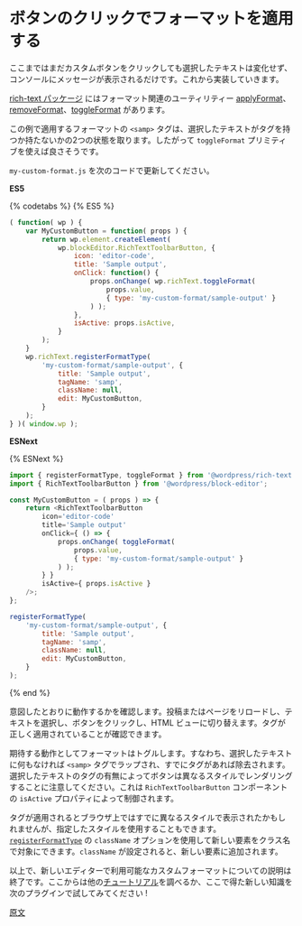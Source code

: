 <!-- 
# Apply the Format When the Button Is Clicked
 -->
# ボタンのクリックでフォーマットを適用する

<!-- 
So far, your custom button doesn't modify the text selected, it only renders a message in the console. Let's change that.

The [rich-text package](/packages/rich-text/README.md) offers a few utilities to work with formats: [applyFormat](/packages/rich-text/README.md#applyFormat), [removeFormat](/packages/rich-text/README.md#removeFormat), and [toggleFormat](/packages/rich-text/README.md#toggleFormat). In this particular example, the format you want to apply (the `<samp>` tag) may be considered binary - either a text selection has the tag or not. Taking that into account, the `toggleFormat` primitive seems more convenient.

Update `my-custom-format.js` with this new code:
 -->

ここまではまだカスタムボタンをクリックしても選択したテキストは変化せず、コンソールにメッセージが表示されるだけです。これから実装していきます。

[rich-text パッケージ](https://developer.wordpress.org/block-editor/packages/packages-rich-text/) にはフォーマット関連のユーティリティー [applyFormat](https://developer.wordpress.org/block-editor/designers-developers/developers/packages/packages-rich-text/#applyFormat)、[removeFormat](https://developer.wordpress.org/block-editor/designers-developers/developers/packages/packages-rich-text/#removeFormat)、[toggleFormat](https://developer.wordpress.org/block-editor/designers-developers/developers/packages/packages-rich-text/#toggleFormat) があります。

この例で適用するフォーマットの `<samp>` タグは、選択したテキストがタグを持つか持たないかの2つの状態を取ります。したがって `toggleFormat` プリミティブを使えば良さそうです。

`my-custom-format.js` を次のコードで更新してください。

**ES5**

{% codetabs %}
{% ES5 %}
```js
( function( wp ) {
	var MyCustomButton = function( props ) {
		return wp.element.createElement(
			wp.blockEditor.RichTextToolbarButton, {
				icon: 'editor-code',
				title: 'Sample output',
				onClick: function() {
					props.onChange( wp.richText.toggleFormat(
						props.value,
						{ type: 'my-custom-format/sample-output' }
					) );
				},
				isActive: props.isActive,
			}
		);
	}
	wp.richText.registerFormatType(
		'my-custom-format/sample-output', {
			title: 'Sample output',
			tagName: 'samp',
			className: null,
			edit: MyCustomButton,
		}
	);
} )( window.wp );
```

**ESNext**

{% ESNext %}
```js
import { registerFormatType, toggleFormat } from '@wordpress/rich-text';
import { RichTextToolbarButton } from '@wordpress/block-editor';

const MyCustomButton = ( props ) => {
	return <RichTextToolbarButton
		icon='editor-code'
		title='Sample output'
		onClick={ () => {
			props.onChange( toggleFormat(
				props.value,
				{ type: 'my-custom-format/sample-output' }
			) );
		} }
		isActive={ props.isActive }
	/>;
};

registerFormatType(
	'my-custom-format/sample-output', {
		title: 'Sample output',
		tagName: 'samp',
		className: null,
		edit: MyCustomButton,
	}
);
```
{% end %}

<!-- 
Now, let's check that is working as intended: reload the post/page, make a text selection, click the button, and then change to HTML view to confirm that the tag was effectively applied.

The expected behavior is that the format will be toggled, meaning that the text selected will be wrapped by a `<samp>` tag if it isn't yet, or the tag will be removed if the selection is already wrapped with the tag. Notice that the button renders a different style depending on whether the selection has the tag or not as well - this is controlled by the `isActive` property of the `RichTextToolbarButton` component.
 -->
意図したとおりに動作するかを確認します。投稿またはページをリロードし、テキストを選択し、ボタンをクリックし、HTML ビューに切り替えます。タグが正しく適用されていることが確認できます。

期待する動作としてフォーマットはトグルします。すなわち、選択したテキストに何もなければ `<samp>` タグでラップされ、すでにタグがあれば除去されます。選択したテキストのタグの有無によってボタンは異なるスタイルでレンダリングすることに注意してください。これは `RichTextToolbarButton` コンポーネントの `isActive` プロパティによって制御されます。

<!-- 
Your browser may have already displayed the selection differently once the tag was applied, but you may want to use a special style of your own. You can use the `className` option in [`registerFormatType`](/packages/rich-text/README.md#registerFormatType) to target the new element by class name: if `className` is set, it'll be added to the new element.

That's it. This is all that is necessary to make a custom format available in the new editor. From here, you may want to check out other [tutorials](/docs/getting-started/tutorials/) or apply your new knowledge to your next plugin!
 -->

タグが適用されるとブラウザ上ではすでに異なるスタイルで表示されたかもしれませんが、指定したスタイルを使用することもできます。[`registerFormatType`](https://developer.wordpress.org/block-editor/designers-developers/developers/packages/packages-rich-text/#registerFormatType) の `className` オプションを使用して新しい要素をクラス名で対象にできます。`className` が設定されると、新しい要素に追加されます。

以上で、新しいエディターで利用可能なカスタムフォーマットについての説明は終了です。ここからは他の[チュートリアル](https://ja.wordpress.org/team/handbook/block-editor/how-to-guides/)を調べるか、ここで得た新しい知識を次のプラグインで試してみてください !

[原文](https://github.com/WordPress/gutenberg/blob/trunk/docs/how-to-guides/format-api/3-apply-format.md)
